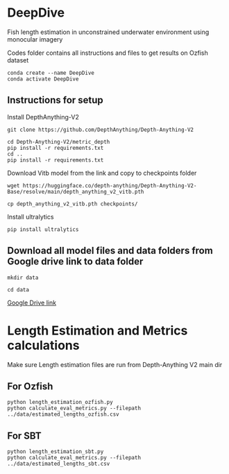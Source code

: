 # DeepDive
Fish length estimation in unconstrained underwater environment using monocular imagery

Codes folder contains all instructions and files to get results on Ozfish dataset
```
conda create --name DeepDive
conda activate DeepDive
```

## Instructions for setup 

Install DepthAnything-V2

```
git clone https://github.com/DepthAnything/Depth-Anything-V2

cd Depth-Anything-V2/metric_depth
pip install -r requirements.txt
cd ..
pip install -r requirements.txt  
```
Download Vitb model from the link and copy to checkpoints folder

```
wget https://huggingface.co/depth-anything/Depth-Anything-V2-Base/resolve/main/depth_anything_v2_vitb.pth

cp depth_anything_v2_vitb.pth checkpoints/
```

Install ultralytics
```
pip install ultralytics

```
## Download all model files and data folders from Google drive link to data folder
```
mkdir data

cd data
```
[Google Drive link](https://drive.google.com/drive/folders/1J23uHRA1eduPEjRq5i_9Bolgmq_gvY16?usp=drive_link)


# Length Estimation and Metrics calculations
Make sure Length estimation files are run from Depth-Anything V2 main dir
## For Ozfish
```
python length_estimation_ozfish.py
python calculate_eval_metrics.py --filepath ../data/estimated_lengths_ozfish.csv

```
## For SBT
```
python length_estimation_sbt.py
python calculate_eval_metrics.py --filepath ../data/estimated_lengths_sbt.csv

```



